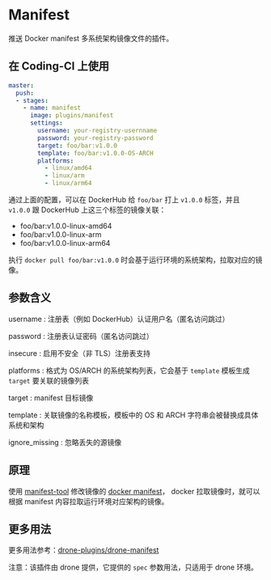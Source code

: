 # Manifest

推送 Docker manifest 多系统架构镜像文件的插件。

## 在 Coding-CI 上使用

```yml
master:
  push:
  - stages:
    - name: manifest
      image: plugins/manifest
      settings:
        username: your-registry-usernname
        password: your-registry-password
        target: foo/bar:v1.0.0
        template: foo/bar:v1.0.0-OS-ARCH
        platforms:
          - linux/amd64
          - linux/arm
          - linux/arm64

```

通过上面的配置，可以在 DockerHub 给 `foo/bar` 打上 `v1.0.0` 标签，并且 `v1.0.0` 跟 DockerHub 上这三个标签的镜像关联：

- foo/bar:v1.0.0-linux-amd64
- foo/bar:v1.0.0-linux-arm
- foo/bar:v1.0.0-linux-arm64

执行 `docker pull foo/bar:v1.0.0` 时会基于运行环境的系统架构，拉取对应的镜像。

## 参数含义

username
: 注册表（例如 DockerHub）认证用户名（匿名访问跳过）

password
: 注册表认证密码（匿名访问跳过）

insecure
: 启用不安全（非 TLS）注册表支持

platforms
: 格式为 OS/ARCH 的系统架构列表，它会基于 `template` 模板生成 `target` 要关联的镜像列表

target
: manifest 目标镜像

template
: 关联镜像的名称模板，模板中的 OS 和 ARCH 字符串会被替换成具体系统和架构

ignore_missing
: 忽略丢失的源镜像

## 原理

使用 [manifest-tool](https://github.com/estesp/manifest-tool)
修改镜像的 [docker manifest](https://docs.docker.com/engine/reference/commandline/manifest/)，
docker 拉取镜像时，就可以根据 manifest 内容拉取运行环境对应架构的镜像。

## 更多用法

更多用法参考：[drone-plugins/drone-manifest](https://github.com/drone-plugins/drone-manifest)

注意：该插件由 drone 提供，它提供的 `spec` 参数用法，只适用于 drone 环境。
